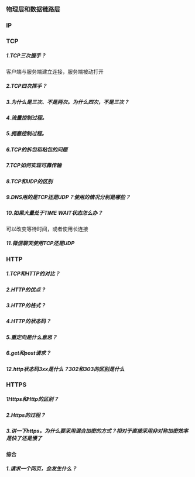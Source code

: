 ### 物理层和数据链路层

### IP

### TCP

##### 1.TCP三次握手？

客户端与服务端建立连接，服务端被动打开

##### 2.TCP四次挥手？

##### 3.为什么是三次、不是两次。为什么四次，不是三次？



##### 4.流量控制过程。

##### 5.拥塞控制过程。

##### 6.TCP的拆包和粘包的问题

##### 7.TCP如何实现可靠传输

##### 8.TCP和UDP的区别

##### 9.DNS用的是TCP还是UDP？使用的情况分别是哪些？

##### 10.如果大量处于TIME WAIT状态怎么办？

可以改变等待时间，或者使用长连接

##### 11.微信聊天使用TCP还是UDP

### HTTP

##### 1.TCP和HTTP的对比？

##### 2.HTTP的优点？

##### 3.HTTP的格式？

##### 4.HTTP的状态码？

##### 5.重定向是什么意思？

##### 6.get和post请求？

##### 12.http状态码3xx是什么？302和303的区别是什么

### HTTPS

##### 1Https和Http的区别？

##### 2.Https的过程？

##### 3.讲一下https。为什么要采用混合加密的方式？相对于直接采用非对称加密效率是快了还是慢了

#### 综合

##### 1.请求一个网页，会发生什么？